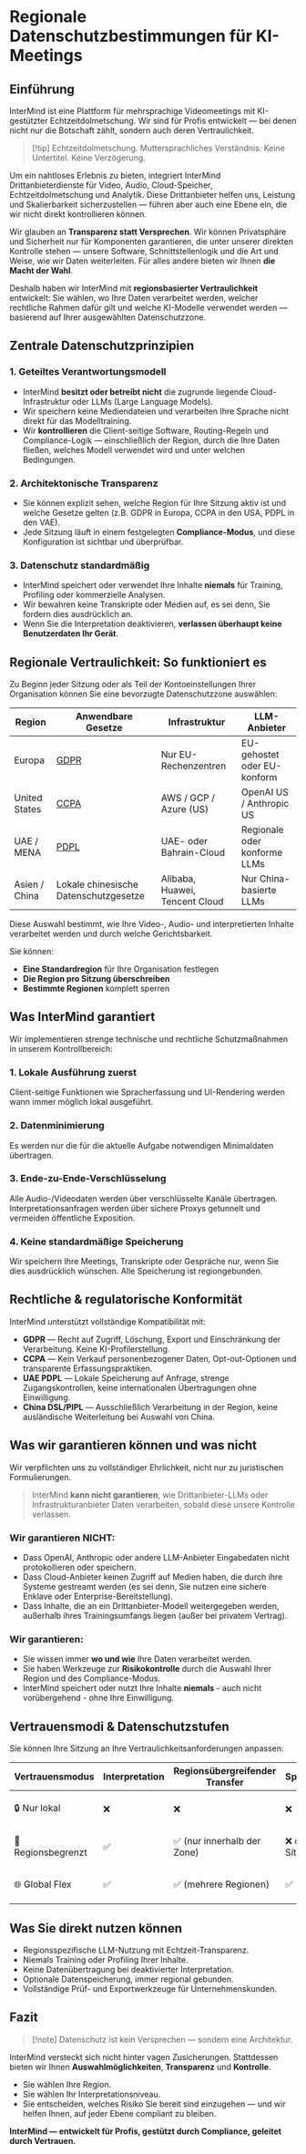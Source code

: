 # Regionale Datenschutzbestimmungen für KI-Meetings

## Einführung

InterMind ist eine Plattform für mehrsprachige Videomeetings mit KI-gestützter Echtzeitdolmetschung. Wir sind für Profis entwickelt — bei denen nicht nur die Botschaft zählt, sondern auch deren Vertraulichkeit.

> [!tip] Echtzeitdolmetschung. Muttersprachliches Verständnis. Keine Untertitel. Keine Verzögerung.

Um ein nahtloses Erlebnis zu bieten, integriert InterMind Drittanbieterdienste für Video, Audio, Cloud-Speicher, Echtzeitdolmetschung und Analytik. Diese Drittanbieter helfen uns, Leistung und Skalierbarkeit sicherzustellen — führen aber auch eine Ebene ein, die wir nicht direkt kontrollieren können.

Wir glauben an **Transparenz statt Versprechen**. Wir können Privatsphäre und Sicherheit nur für Komponenten garantieren, die unter unserer direkten Kontrolle stehen — unsere Software, Schnittstellenlogik und die Art und Weise, wie wir Daten weiterleiten. Für alles andere bieten wir Ihnen **die Macht der Wahl**.

Deshalb haben wir InterMind mit **regionsbasierter Vertraulichkeit** entwickelt: Sie wählen, wo Ihre Daten verarbeitet werden, welcher rechtliche Rahmen dafür gilt und welche KI-Modelle verwendet werden — basierend auf Ihrer ausgewählten Datenschutzzone.

## Zentrale Datenschutzprinzipien

### 1. **Geteiltes Verantwortungsmodell**

- InterMind **besitzt oder betreibt nicht** die zugrunde liegende Cloud-Infrastruktur oder LLMs (Large Language Models).
- Wir speichern keine Mediendateien und verarbeiten Ihre Sprache nicht direkt für das Modelltraining.
- Wir **kontrollieren** die Client-seitige Software, Routing-Regeln und Compliance-Logik — einschließlich der Region, durch die Ihre Daten fließen, welches Modell verwendet wird und unter welchen Bedingungen.

### 2. **Architektonische Transparenz**

- Sie können explizit sehen, welche Region für Ihre Sitzung aktiv ist und welche Gesetze gelten (z.B. GDPR in Europa, CCPA in den USA, PDPL in den VAE).
- Jede Sitzung läuft in einem festgelegten **Compliance-Modus**, und diese Konfiguration ist sichtbar und überprüfbar.

### 3. **Datenschutz standardmäßig**

- InterMind speichert oder verwendet Ihre Inhalte **niemals** für Training, Profiling oder kommerzielle Analysen.
- Wir bewahren keine Transkripte oder Medien auf, es sei denn, Sie fordern dies ausdrücklich an.
- Wenn Sie die Interpretation deaktivieren, **verlassen überhaupt keine Benutzerdaten Ihr Gerät**.

## Regionale Vertraulichkeit: So funktioniert es

Zu Beginn jeder Sitzung oder als Teil der Kontoeinstellungen Ihrer Organisation können Sie eine bevorzugte Datenschutzzone auswählen:

| Region        | Anwendbare Gesetze                                                                            | Infrastruktur                 | LLM-Anbieter               |
| ------------- | --------------------------------------------------------------------------------------------- | ----------------------------- | -------------------------- |
| Europa        | [GDPR](https://gdpr.eu)                                                                       | Nur EU-Rechenzentren          | EU-gehostet oder EU-konform|
| United States | [CCPA](https://oag.ca.gov/privacy/ccpa)                                                       | AWS / GCP / Azure (US)        | OpenAI US / Anthropic US   |
| UAE / MENA    | [PDPL](https://www.signzy.com/data-privacy-laws-in-the-uae-2025-everything-you-need-to-know/) | UAE- oder Bahrain-Cloud       | Regionale oder konforme LLMs|
| Asien / China | Lokale chinesische Datenschutzgesetze                                                        | Alibaba, Huawei, Tencent Cloud| Nur China-basierte LLMs    |

Diese Auswahl bestimmt, wie Ihre Video-, Audio- und interpretierten Inhalte verarbeitet werden und durch welche Gerichtsbarkeit.

Sie können:

- **Eine Standardregion** für Ihre Organisation festlegen
- **Die Region pro Sitzung überschreiben**
- **Bestimmte Regionen** komplett sperren

## Was InterMind garantiert

Wir implementieren strenge technische und rechtliche Schutzmaßnahmen in unserem Kontrollbereich:

### 1. **Lokale Ausführung zuerst**

Client-seitige Funktionen wie Spracherfassung und UI-Rendering werden wann immer möglich lokal ausgeführt.

### 2. **Datenminimierung**

Es werden nur die für die aktuelle Aufgabe notwendigen Minimaldaten übertragen.

### 3. **Ende-zu-Ende-Verschlüsselung**

Alle Audio-/Videodaten werden über verschlüsselte Kanäle übertragen. Interpretationsanfragen werden über sichere Proxys getunnelt und vermeiden öffentliche Exposition.

### 4. **Keine standardmäßige Speicherung**

Wir speichern Ihre Meetings, Transkripte oder Gespräche nur, wenn Sie dies ausdrücklich wünschen. Alle Speicherung ist regiongebunden.

## Rechtliche & regulatorische Konformität

InterMind unterstützt vollständige Kompatibilität mit:

- **GDPR** — Recht auf Zugriff, Löschung, Export und Einschränkung der Verarbeitung. Keine KI-Profilerstellung.
- **CCPA** — Kein Verkauf personenbezogener Daten, Opt-out-Optionen und transparente Erfassungspraktiken.
- **UAE PDPL** — Lokale Speicherung auf Anfrage, strenge Zugangskontrollen, keine internationalen Übertragungen ohne Einwilligung.
- **China DSL/PIPL** — Ausschließlich Verarbeitung in der Region, keine ausländische Weiterleitung bei Auswahl von China.

## Was wir garantieren können und was nicht

Wir verpflichten uns zu vollständiger Ehrlichkeit, nicht nur zu juristischen Formulierungen.

> InterMind **kann nicht garantieren**, wie Drittanbieter-LLMs oder Infrastrukturanbieter Daten verarbeiten, sobald diese unsere Kontrolle verlassen.

### Wir garantieren NICHT:

- Dass OpenAI, Anthropic oder andere LLM-Anbieter Eingabedaten nicht protokollieren oder speichern.
- Dass Cloud-Anbieter keinen Zugriff auf Medien haben, die durch ihre Systeme gestreamt werden (es sei denn, Sie nutzen eine sichere Enklave oder Enterprise-Bereitstellung).
- Dass Inhalte, die an ein Drittanbieter-Modell weitergegeben werden, außerhalb ihres Trainingsumfangs liegen (außer bei privatem Vertrag).

### Wir garantieren:

- Sie wissen immer **wo und wie** Ihre Daten verarbeitet werden.
- Sie haben Werkzeuge zur **Risikokontrolle** durch die Auswahl Ihrer Region und des Compliance-Modus.
- InterMind speichert oder nutzt Ihre Inhalte **niemals** - auch nicht vorübergehend - ohne Ihre Einwilligung.

## Vertrauensmodi & Datenschutzstufen

Sie können Ihre Sitzung an Ihre Vertraulichkeitsanforderungen anpassen:

| Vertrauensmodus  | Interpretation | Regionsübergreifender Transfer | Speicherung        | Am besten geeignet für                    |
| ---------------- | -------------- | ------------------------------ | ------------------ | ----------------------------------------- |
| 🔒 Nur lokal     | ❌             | ❌                             | ❌                 | Rechtliches, Behörden, interne Prüfungen  |
| 🔐 Regionsbegrenzt| ✅             | ✅ (nur innerhalb der Zone)    | ❌ oder nur Sitzung| Gesundheitswesen, Finanzen, Personalwesen |
| 🌐 Global Flex   | ✅             | ✅ (mehrere Regionen)          | ✅                 | Support, Vertrieb, multinationale Teams   |

## Was Sie direkt nutzen können

- Regionsspezifische LLM-Nutzung mit Echtzeit-Transparenz.
- Niemals Training oder Profiling Ihrer Inhalte.
- Keine Datenübertragung bei deaktivierter Interpretation.
- Optionale Datenspeicherung, immer regional gebunden.
- Vollständige Prüf- und Exportwerkzeuge für Unternehmenskunden.

## Fazit

> [!note] Datenschutz ist kein Versprechen — sondern eine Architektur.

InterMind versteckt sich nicht hinter vagen Zusicherungen. Stattdessen bieten wir Ihnen **Auswahlmöglichkeiten**, **Transparenz** und **Kontrolle**.

- Sie wählen Ihre Region.
- Sie wählen Ihr Interpretationsniveau.
- Sie entscheiden, welches Risiko Sie bereit sind einzugehen — und wir helfen Ihnen, auf jeder Ebene compliant zu bleiben.

**InterMind — entwickelt für Profis, gestützt durch Compliance, geleitet durch Vertrauen.**